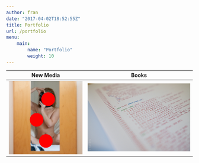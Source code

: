 ```yaml
---
author: fran
date: "2017-04-02T18:52:55Z"
title: Portfolio
url: /portfolio
menu: 
    main:
        name: "Portfolio"
        weight: 10
---
```


New Media   | Books
------------|----------
[![New Media](IMG_5027-Editar-2.jpg)](new-art/) | [![Books](X1V16641.jpg)](books/)

